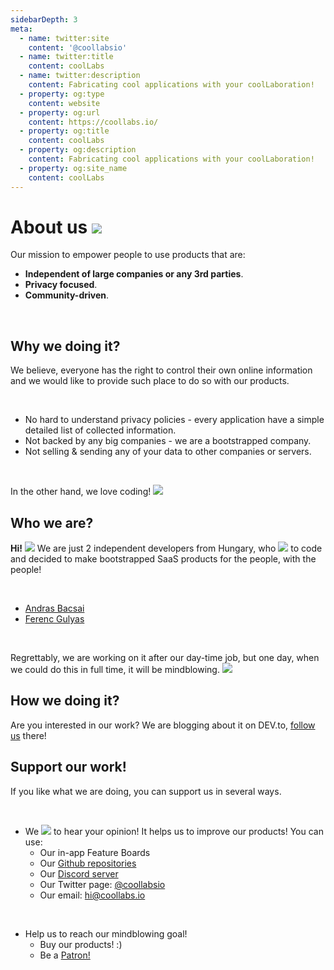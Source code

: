 ```yaml
---
sidebarDepth: 3
meta:
  - name: twitter:site
    content: '@coollabsio'
  - name: twitter:title
    content: coolLabs
  - name: twitter:description
    content: Fabricating cool applications with your coolLaboration!
  - property: og:type
    content: website
  - property: og:url
    content: https://coollabs.io/
  - property: og:title
    content: coolLabs
  - property: og:description
    content: Fabricating cool applications with your coolLaboration!
  - property: og:site_name
    content: coolLabs
---
```


# About us <img class="inline-flex w-10 h-10" src="/images/facts/about.svg">
 
Our mission to empower people to use products that are:

- __Independent of large companies or any 3rd parties__.
- __Privacy focused__.
- __Community-driven__.

<br/>


## Why we doing it?
We believe, everyone has the right to control their own online information and we would like to provide such place to do so with our products.

<br/>

- No hard to understand privacy policies - every application have a simple detailed list of collected information.
- Not backed by any big companies - we are a bootstrapped company.
- Not selling & sending any of your data to other companies or servers.

<br/>


In the other hand, we love coding! <img class="inline-flex w-5 h-5" src="/images/facts/fire.svg">

## Who we are?

__Hi!__ <img class="inline-flex w-5 h-5" src="/images/facts/wave.svg"> We are just 2 independent developers from Hungary, who <img class="inline-flex w-5 h-5" src="/images/facts/heart.svg"> to code and decided to make bootstrapped SaaS products for the people, with the people!

<br/>

- [Andras Bacsai](https://dev.to/andrasbacsai)
- [Ferenc Gulyas](https://dev.to/gulyaasferenc)

<br/>

Regrettably, we are working on it after our day-time job, but one day, when we could do this in full time, it will be mindblowing. <img class="inline-flex w-5 h-5" src="/images/facts/rocket.svg">

## How we doing it?
Are you interested in our work? We are blogging about it on DEV.to, [follow us](https://dev.to/coollabsio) there!

## Support our work!
If you like what we are doing, you can support us in several ways.

<br/>

-  We <img class="inline-flex w-5 h-5" src="/images/facts/heart.svg"> to hear your opinion! It helps us to improve our products! You can use:
    - Our in-app Feature Boards 
    - Our [Github repositories](https://github.com/coollabsio)
    - Our [Discord server](https://discord.gg/bvS3WhR)
    - Our Twitter page: [@coollabsio](https://twitter.com/coollabsio)
    - Our email: <a href="mailto:hi@coollabs.io">hi@coollabs.io</a>
  
<br/>  
    
-  Help us to reach our mindblowing goal!
    - Buy our products! :)
    - Be a [Patron!](https://www.patreon.com/coollabsio)
